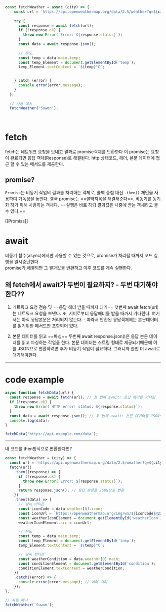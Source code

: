 ```js
const fetchWeather = async (city) => {
    const url = `https://api.openweathermap.org/data/2.5/weather?q=${city}&units=metric&appid=0f347a891b27262bf15023a506af4bbe`;
  
    try {
      const response = await fetch(url);
      if (!response.ok) {
        throw new Error(`Error: ${response.status}`);
      }
      const data = await response.json();
 
      // 온도.
      const temp = data.main.temp;
      const temp_Element = document.getElementById('temp');
      temp_Element.textContent = `${temp}°C`;

      
    } catch (error) {
      console.error(error.message);
    }
  };
  
  // 사용 예시
  fetchWeather('Suwon');
  
  
```

# fetch 

fetch는 네트워크 요청을 보내고 결과로 promise객체를 반환한다
이 promise는 요청이 완료되면 응답 객체(Response)로 해결된다.
http 상태코드, 헤더, 본문 데이터에 접근 할 수 있는 메서드를 제공한다.


## promise?

`Promise`는 비동기 작업의 결과를 처리하는 객체로, 콜백 중첩 대신 `.then()` 체인을 사용하여 가독성을 높인다. 결국 promise는 ==콜백지옥을 해결해준다==. 비동기를 동기화 하기 위해 사용하는 객체다. ==실행은 바로 하되 결과값은 나중에 받는 객체라고 볼 수 있다.== 

[[Promiss]]


# await

비동기 함수(async)에서만 사용할 수 있는 것으로, promise가 처리될 때까지 코드 실행을 일시중단한다. \
promise가 해결되면 그 결과값을 반환하고 이후 코드를 계속 실핸한다.


## 왜 fetch에서 await가 두번이 필요하지? - 두번 대기해야한다??

1. 네트워크 요청 전송 및 ==응답 헤더 받을 때까지 대기==
	첫번째 await fetch(url)는 네트워크 요청을 보낸다.
	또, 서버로부터 응답헤더를 받을 때까지 기다린다.
	여기서는 아직 응답본문은 처리되지 않는다. - 따라서 반환된 응답객체에는 본문데이터를 읽기위한 메서드만 포함되어 있다.

2. 본문 데이터를 읽고 ==파싱==
	두번째 await response.json()은 응답 본문 데이터를 읽고 파싱하는 작업을 한다.
	본문 데이터는 스트림 형태로 제공되기때문에 이를 JSON으로 변환하려면 추가 비동기 작업이 필요하다. 그러니까 한번 더 await로 대기해야한다.


---

# code example

```js
async function fetchData(url) {
  const response = await fetch(url); // 첫 번째 await: 응답 헤더를 기다림
  if (!response.ok) {
    throw new Error(`HTTP error! status: ${response.status}`);
  }
  const data = await response.json(); // 두 번째 await: 본문 데이터를 JSON으로 변환
  console.log(data);
}

fetchData('https://api.example.com/data');

```


---

내 코드를 then방식으로 변환한다면?

```js
const fetchWeather = (city) => {
  const url = `https://api.openweathermap.org/data/2.5/weather?q=${city}&units=metric&appid=${api키가 들어가는 부분}`;
  fetch(url)
    .then((response) => {
      if (!response.ok) {
        throw new Error(`Error: ${response.status}`);
      }
      return response.json(); // 응답 본문을 JSON으로 변환
    })
    .then((data) => {
      // 날씨 아이콘
      const iconCode = data.weather[0].icon;
      const iconUrl = `https://openweathermap.org/img/wn/${iconCode}@2x.png`;
      const weatherIconElement = document.getElementById('weatherIcon');
      weatherIconElement.src = iconUrl;

      // 온도
      const temp = data.main.temp;
      const temp_Element = document.getElementById('temp');
      temp_Element.textContent = `${temp}°C`;

      // 날씨 컨디션
      const weatherCondition = data.weather[0].main;
      const conditionElement = document.getElementById('condition');
      conditionElement.textContent = weatherCondition;
    })
    .catch((error) => {
      console.error(error.message); // 에러 처리
    });
};

// 사용 예시
fetchWeather('Suwon');

```
